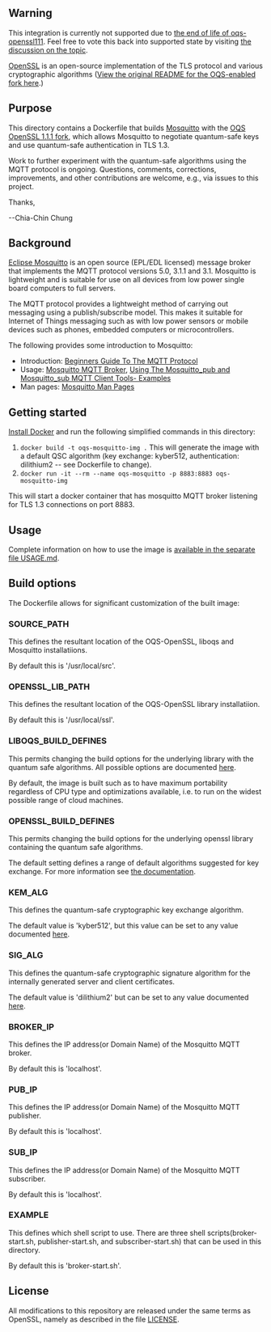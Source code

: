 ## Warning

This integration is currently not supported due to [the end of life of oqs-openssl111](https://github.com/open-quantum-safe/openssl#warning). Feel free to vote this back into supported state by visiting [the discussion on the topic](https://github.com/orgs/open-quantum-safe/discussions/1602).

[OpenSSL](https://openssl.org/) is an open-source implementation of the TLS protocol and various cryptographic algorithms ([View the original README for the OQS-enabled fork here](https://github.com/open-quantum-safe/openssl/blob/OQS-OpenSSL_1_1_1-stable/README).)

## Purpose 

This directory contains a Dockerfile that builds [Mosquitto](https://mosquitto.org) with the [OQS OpenSSL 1.1.1 fork](https://github.com/open-quantum-safe/openssl), which allows Mosquitto to negotiate quantum-safe keys and use quantum-safe authentication in TLS 1.3.

Work to further experiment with the quantum-safe algorithms using the MQTT protocol is ongoing. Questions, comments, corrections, improvements, and other contributions are welcome, e.g., via issues to this project.

Thanks,

--Chia-Chin Chung

## Background

[Eclipse Mosquitto](https://mosquitto.org) is an open source (EPL/EDL licensed) message broker that implements the MQTT protocol versions 5.0, 3.1.1 and 3.1. Mosquitto is lightweight and is suitable for use on all devices from low power single board computers to full servers.

The MQTT protocol provides a lightweight method of carrying out messaging using a publish/subscribe model. This makes it suitable for Internet of Things messaging such as with low power sensors or mobile devices such as phones, embedded computers or microcontrollers.

The following provides some introduction to Mosquitto:

- Introduction: [Beginners Guide To The MQTT Protocol](http://www.steves-internet-guide.com/mqtt/)
- Usage: [Mosquitto MQTT Broker](http://www.steves-internet-guide.com/mosquitto-broker/), [Using The Mosquitto_pub and Mosquitto_sub MQTT Client Tools- Examples](http://www.steves-internet-guide.com/mosquitto_pub-sub-clients/)
- Man pages: [Mosquitto Man Pages](https://mosquitto.org/documentation/) 

## Getting started

[Install Docker](https://docs.docker.com/install) and run the following simplified commands in this directory:

1. `docker build -t oqs-mosquitto-img .` This will generate the image with a default QSC algorithm (key exchange: kyber512, authentication: dilithium2 -- see Dockerfile to change).
2. `docker run -it --rm --name oqs-mosquitto -p 8883:8883 oqs-mosquitto-img`

This will start a docker container that has mosquitto MQTT broker listening for TLS 1.3 connections on port 8883.

## Usage

Complete information on how to use the image is [available in the separate file USAGE.md](USAGE.md).

## Build options

The Dockerfile allows for significant customization of the built image:

### SOURCE_PATH

This defines the resultant location of the OQS-OpenSSL, liboqs and Mosquitto installatiions.

By default this is '/usr/local/src'.

### OPENSSL_LIB_PATH

This defines the resultant location of the OQS-OpenSSL library installatiion.

By default this is '/usr/local/ssl'.

### LIBOQS_BUILD_DEFINES

This permits changing the build options for the underlying library with the quantum safe algorithms. All possible options are documented [here](https://github.com/open-quantum-safe/liboqs/wiki/Customizing-liboqs).

By default, the image is built such as to have maximum portability regardless of CPU type and optimizations available, i.e. to run on the widest possible range of cloud machines.

### OPENSSL_BUILD_DEFINES

This permits changing the build options for the underlying openssl library containing the quantum safe algorithms. 

The default setting defines a range of default algorithms suggested for key exchange. For more information see [the documentation](https://github.com/open-quantum-safe/openssl#default-algorithms-announced).

### KEM_ALG

This defines the quantum-safe cryptographic key exchange algorithm.

The default value is 'kyber512', but this value can be set to any value documented [here](https://github.com/open-quantum-safe/openssl#key-exchange).

### SIG_ALG

This defines the quantum-safe cryptographic signature algorithm for the internally generated server and client certificates.

The default value is 'dilithium2' but can be set to any value documented [here](https://github.com/open-quantum-safe/openssl#authentication).

### BROKER_IP

This defines the IP address(or Domain Name) of the Mosquitto MQTT broker.

By default this is 'localhost'.

### PUB_IP

This defines the IP address(or Domain Name) of the Mosquitto MQTT publisher.

By default this is 'localhost'.

### SUB_IP

This defines the IP address(or Domain Name) of the Mosquitto MQTT subscriber.

By default this is 'localhost'.

### EXAMPLE

This defines which shell script to use. There are three shell scripts(broker-start.sh, publisher-start.sh, and subscriber-start.sh) that can be used in this directory.

By default this is 'broker-start.sh'.

## License

All modifications to this repository are released under the same terms as OpenSSL, namely as described in the file [LICENSE](https://github.com/open-quantum-safe/openssl/blob/OQS-OpenSSL_1_1_1-stable/LICENSE).
